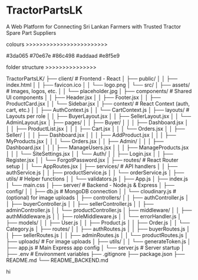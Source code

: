 # TractorPartsLK
 A Web Platform for  Connecting Sri Lankan Farmers with Trusted  Tractor Spare Part Suppliers

colours >>>>>>>>>>>>>>>>>>>>>>>>

#3da065
#70e67e
#86c498
#addaad
#e8f5e9

folder structure >>>>>>>>>>>>>>>

TractorPartsLK/
├── client/                     # Frontend - React
│   ├── public/
│   │   ├── index.html
│   │   ├── favicon.ico
│   │   └── logo.png
│   └── src/
│       ├── assets/             # Images, logos, etc.
│       │   └── placeholder.jpg
│       ├── components/         # Shared UI components
│       │   ├── Header.jsx
│       │   ├── Footer.jsx
│       │   ├── ProductCard.jsx
│       │   └── Sidebar.jsx
│       ├── context/            # React Context (auth, cart, etc.)
│       │   ├── AuthContext.js
│       │   └── CartContext.js
│       ├── layouts/            # Layouts per role
│       │   ├── BuyerLayout.jsx
│       │   ├── SellerLayout.jsx
│       │   └── AdminLayout.jsx
│       ├── pages/
│       │   ├── Buyer/
│       │   │   ├── Dashboard.jsx
│       │   │   ├── ProductList.jsx
│       │   │   ├── Cart.jsx
│       │   │   └── Orders.jsx
│       │   ├── Seller/
│       │   │   ├── Dashboard.jsx
│       │   │   ├── AddProduct.jsx
│       │   │   ├── MyProducts.jsx
│       │   │   └── Orders.jsx
│       │   ├── Admin/
│       │   │   ├── Dashboard.jsx
│       │   │   ├── ManageUsers.jsx
│       │   │   ├── ManageProducts.jsx
│       │   │   └── SiteSettings.jsx
│       │   └── Auth/
│       │       ├── Login.jsx
│       │       ├── Register.jsx
│       │       └── ForgotPassword.jsx
│       ├── routes/             # React Router setup
│       │   └── AppRoutes.jsx
│       ├── services/           # API handlers
│       │   ├── authService.js
│       │   ├── productService.js
│       │   └── orderService.js
│       ├── utils/              # Helper functions
│       │   └── validators.js
│       ├── App.js
│       ├── index.js
│       └── main.css
│
├── server/                     # Backend - Node.js & Express
│   ├── config/
│   │   ├── db.js               # MongoDB connection
│   │   └── cloudinary.js       # (optional) for image uploads
│   ├── controllers/
│   │   ├── authController.js
│   │   ├── buyerController.js
│   │   ├── sellerController.js
│   │   ├── adminController.js
│   │   └── productController.js
│   ├── middleware/
│   │   ├── authMiddleware.js
│   │   ├── roleMiddleware.js
│   │   └── errorHandler.js
│   ├── models/
│   │   ├── User.js
│   │   ├── Product.js
│   │   ├── Order.js
│   │   └── Category.js
│   ├── routes/
│   │   ├── authRoutes.js
│   │   ├── buyerRoutes.js
│   │   ├── sellerRoutes.js
│   │   ├── adminRoutes.js
│   │   └── productRoutes.js
│   ├── uploads/                # For image uploads
│   ├── utils/
│   │   └── generateToken.js
│   ├── app.js                  # Main Express app config
│   └── server.js               # Server startup
│
├── .env                        # Environment variables
├── .gitignore
├── package.json
├── README.md
└── README_BACKEND.md


hi